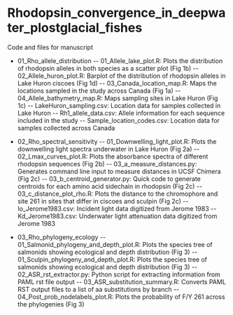 # Rhodopsin_convergence_in_deepwater_plostglacial_fishes
Code and files for manuscript

- 01_Rho_allele_distribution
  -- 01_Allele_lake_plot.R: Plots the distribution of rhodopsin alleles in both species as a scatter plot (Fig 1b)
  -- 02_Allele_huron_plot.R: Barplot of the distribution of rhodopsin alleles in Lake Huron ciscoes (Fig 1d)
  -- 03_Canada_location_map.R: Maps the locations sampled in the study across Canada (Fig 1a)
  -- 04_Allele_bathymetry_map.R: Maps sampling sites in Lake Huron (Fig 1c)
  -- LakeHuron_sampling.csv: Location data for samples collected in Lake Huron
  -- Rh1_allele_data.csv: Allele information for each sequence included in the study
  -- Sample_location_codes.csv: Location data for samples collected across Canada

- 02_Rho_spectral_sensitivity
  -- 01_Downwelling_light_plot.R: Plots the downwelling light spectra underwater in Lake Huron (Fig 2a)
  -- 02_Lmax_curves_plot.R: Plots the absorbance spectra of different rhodopsin sequences (Fig 2b)
  -- 03_a_measure_distances.py: Generates command line input to measure distances in UCSF Chimera (Fig 2c)
  -- 03_b_centroid_generator.py: Quick code to generate centroids for each amino acid sidechain in rhodopsin (Fig 2c)
  -- 03_c_distance_plot_rho.R: Plots the distance to the chromophore and site 261 in sites that differ in ciscoes and sculpin (Fig 2c)
  -- Io_Jerome1983.csv: Incident light data digitized from Jerome 1983
  -- Kd_Jerome1983.csv: Underwater light attenuation data digitized from Jerome 1983
  
- 03_Rho_phylogeny_ecology
  -- 01_Salmonid_phylogeny_and_depth_plot.R: Plots the species tree of salmonids showing ecological and depth distribution (Fig 3)
  -- 01_Sculpin_phylogeny_and_depth_plot.R: Plots the species tree of salmonids showing ecological and depth distribution (Fig 3)
  -- 02_ASR_rst_extractor.py: Python script for extracting information from PAML rst file output
  -- 03_ASR_substitution_summary.R: Converts PAML RST output files to a list of aa substitutions by branch
  -- 04_Post_prob_nodelabels_plot.R: Plots the probability of F/Y 261 across the phylogenies (Fig 3)

  
  
